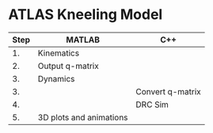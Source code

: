 # ATLAS Kneeling Model

| Step | MATLAB| C++ |
| ------------- | ------------- | ------------- |
| 1. | Kinematics  | |
| 2. | Output q-matrix  | |
| 3. | Dynamics | |
| 3. | |  Convert q-matrix |
| 4. | |  DRC Sim |
| 5. | 3D plots and animations| |
